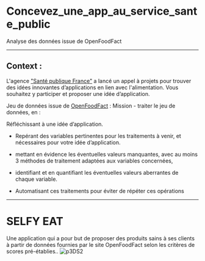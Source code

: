 # Concevez_une_app_au_service_sante_public
Analyse des données issue de OpenFoodFact


______
## Context :
L'agence ["Santé publique France"](https://www.santepubliquefrance.fr/) a lancé un appel à projets pour trouver des idées innovantes d’applications en lien avec l'alimentation. Vous souhaitez y participer et proposer une idée d’application.

Jeu de données issue de [OpenFoodFact](https://world.openfoodfacts.org/) : 
Mission - traiter le jeu de données, en :

Réfléchissant à une idée d’application.
- Repérant des variables pertinentes pour les traitements à venir, et nécessaires pour votre idée d’application.

- mettant en évidence les éventuelles valeurs manquantes, avec au moins 3 méthodes de traitement adaptées aux variables concernées,
- identifiant et en quantifiant les éventuelles valeurs aberrantes de chaque variable.
- Automatisant ces traitements pour éviter de répéter ces opérations


 _____
 # SELFY EAT 
 
 Une application qui a pour but de proposer des produits sains à ses clients à partir de données fournies par le site OpenFoodFact selon les critères de scores pré-établies.. 
![p3DS2](https://user-images.githubusercontent.com/105881992/234869200-ba329bed-2777-4a08-bdbe-ef01b410f755.png)
